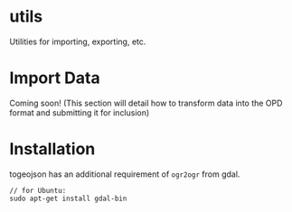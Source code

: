 # utils

Utilities for importing, exporting, etc.

# Import Data

Coming soon! (This section will detail how to transform data into the OPD format and submitting it for inclusion)

# Installation

togeojson has an additional requirement of `ogr2ogr` from gdal.
````
// for Ubuntu:
sudo apt-get install gdal-bin
````

